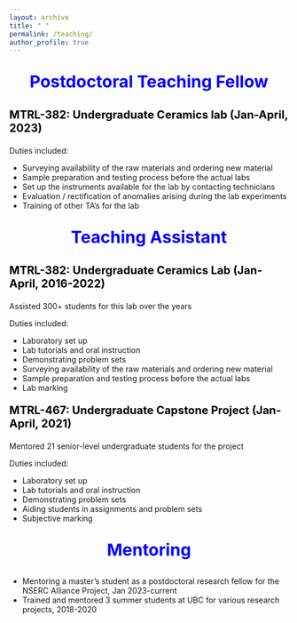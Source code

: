```yaml
---
layout: archive
title: " "
permalink: /teaching/
author_profile: true
---
```


<p style="text-align:center; color:Blue; font-size:30px; font-weight:bold;"> Postdoctoral Teaching Fellow </p>

<p style="text-align:left; color:Black; font-size:20px; font-weight:bold;"> MTRL-382: Undergraduate Ceramics lab (Jan-April, 2023)</p>

Duties included:
* Surveying availability of the raw materials and ordering new material 
* Sample preparation and testing process before the actual labs 
* Set up the instruments available for the lab by contacting technicians 
* Evaluation / rectification of anomalies arising during the lab experiments
* Training of other TA’s for the lab

<p style="text-align:center; color:Blue; font-size:30px; font-weight:bold;"> Teaching Assistant </p>

<p style="text-align:left; color:Black; font-size:20px; font-weight:bold;"> MTRL-382: Undergraduate Ceramics Lab (Jan-April, 2016-2022) </p>

Assisted 300+ students for this lab over the years

Duties included:
*  Laboratory set up
*  Lab tutorials and oral instruction 
*  Demonstrating problem sets
*  Surveying availability of the raw materials and ordering new material 
*  Sample preparation and testing process before the actual labs 
*  Lab marking

<p style="text-align:left; color:Black; font-size:20px; font-weight:bold;"> MTRL-467: Undergraduate Capstone Project (Jan-April, 2021) </p>

Mentored 21 senior-level undergraduate students for the project

Duties included:
*  Laboratory set up
*  Lab tutorials and oral instruction 
*  Demonstrating problem sets
*  Aiding students in assignments and problem sets
*  Subjective marking

<p style="text-align:center; color:Blue; font-size:30px; font-weight:bold;"> Mentoring </p>

*	Mentoring a master’s student as a postdoctoral research fellow for the NSERC Alliance Project, Jan 2023-current 
*	Trained and mentored 3 summer students at UBC for various research projects, 2018-2020                                                                         
